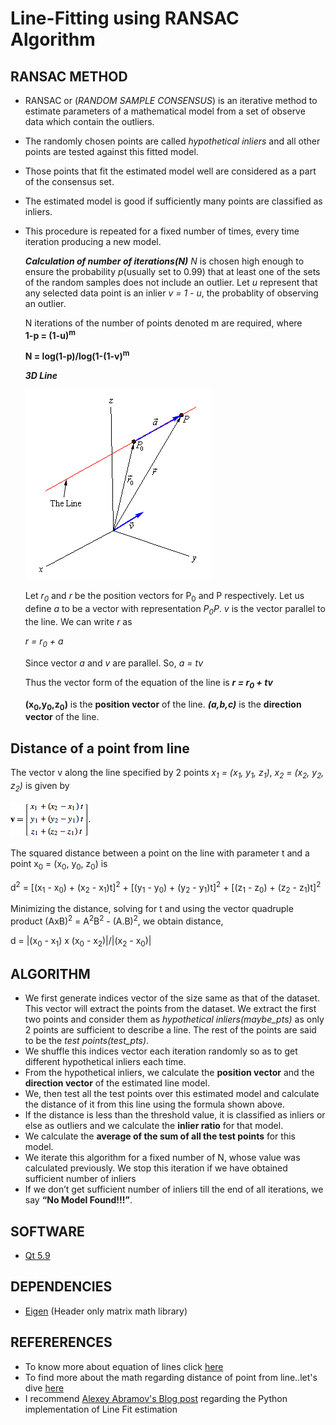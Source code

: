 # **Line-Fitting using RANSAC Algorithm**

RANSAC METHOD
---

- RANSAC or (*RANDOM SAMPLE CONSENSUS*) is an iterative method to estimate parameters of a mathematical model from a set of observe data which contain the outliers.
- The randomly chosen points are called *hypothetical inliers* and all other points are tested against this fitted model.
- Those points that fit the estimated model well are considered as a part of the consensus set.
- The estimated model is good if sufficiently many points are classified as inliers.
- This procedure is repeated for a fixed number of times, every time iteration producing a new model.

  ***Calculation of number of iterations(N)***
  *N* is chosen high enough to ensure the probability *p*(usually set to 0.99) that at least one of the sets of the random samples does not include an outlier. Let *u* represent that any selected data point is an inlier *v = 1 - u*, the probablity of observing an outlier.
  
  
  N iterations of the number of points denoted m are required, where   
	      **1-p = (1-u)<sup>m</sup>** 
				
  **N = log(1-p)/log(1-(1-v)<sup>m</sup>**
  
  ***3D Line***
  
  
  ![alt text](https://github.com/soumyadeep94/Line-Fitting/blob/master/3d%20Line.gif)
  
  Let *r<sub>0</sub>* and *r* be the position vectors for P<sub>0</sub> and P respectively. Let us define *a* to be a vector with representation *P<sub>0</sub>P*.  *v* is the vector parallel to the line. We can write *r* as
  
  *r = r<sub>0</sub> + a*
  
  Since vector *a* and *v* are parallel. So, *a = tv*
  
  Thus the vector form of the equation of the line is   ***r = r<sub>0</sub> + tv***
  
  **(x<sub>0</sub>,y<sub>0</sub>,z<sub>0</sub>)** is the **position vector** of the line.
  ***(a,b,c)*** is the **direction vector** of the line.
  
 ## **Distance of a point from line**
 
 The vector v along the line specified by 2 points *x<sub>1</sub> = (x<sub>1</sub>, y<sub>1</sub>, z<sub>1</sub>)*, *x<sub>2</sub> = (x<sub>2</sub>, y<sub>2</sub>, z<sub>2</sub>)* is given by
 
 ![alt text](https://github.com/soumyadeep94/Line-Fitting/blob/master/vector_line.gif)
 
 The squared distance between a point on the line with parameter t and a point x<sub>0</sub> = (x<sub>0</sub>, y<sub>0</sub>, z<sub>0</sub>) is
 
 d<sup>2</sup> = [(x<sub>1</sub> - x<sub>0</sub>) + (x<sub>2</sub> - x<sub>1</sub>)t]<sup>2</sup> + [(y<sub>1</sub> - y<sub>0</sub>) + (y<sub>2</sub> - y<sub>1</sub>)t]<sup>2</sup> + [(z<sub>1</sub> - z<sub>0</sub>) + (z<sub>2</sub> - z<sub>1</sub>)t]<sup>2</sup>
	
Minimizing the distance, solving for t and using the vector quadruple product (AxB)<sup>2</sup> = A<sup>2</sup>B<sup>2</sup> - (A.B)<sup>2</sup>, we obtain distance,


d = |(x<sub>0</sub> - x<sub>1</sub>) x (x<sub>0</sub> - x<sub>2</sub>)|/|(x<sub>2</sub> - x<sub>0</sub>)|

## ALGORITHM
- We first generate indices vector of the size same as that of the dataset. This
vector will extract the points from the dataset. We extract the first two points
and consider them as *hypothetical inliers(maybe_pts)* as only 2 points are
sufficient to describe a line. The rest of the points are said to be the *test
points(test_pts)*.
- We shuffle this indices vector each iteration randomly so as to get different
hypothetical inliers each time.
- From the hypothetical inliers, we calculate the **position vector** and the
**direction vector** of the estimated line model.
- We, then test all the test points over this estimated model and calculate the
distance of it from this line using the formula shown above.
- If the distance is less than the threshold value, it is classified as inliers or else
as outliers and we calculate the **inlier ratio** for that model.
- We calculate the **average of the sum of all the test points** for this model.
- We iterate this algorithm for a fixed number of N, whose value was calculated
previously. We stop this iteration if we have obtained sufficient number of
inliers
- If we don’t get sufficient number of inliers till the end of all iterations, we say
**“No Model Found!!!”**.

## SOFTWARE
- [Qt 5.9](https://www1.qt.io/qt5-9/)

## DEPENDENCIES
- [Eigen](http://eigen.tuxfamily.org/index.php?title=Main_Page#Download)
   (Header only matrix math library)
   
 ## REFERERENCES
 - To know more about equation of lines click [here](http://tutorial.math.lamar.edu/Classes/CalcIII/EqnsOfLines.aspx)
 - To find more about the math regarding distance of point from line..let's dive [here](mathworld.wolfram.com/Point-LineDistance3-Dimensional.html)
 - I recommend [Alexey Abramov's Blog post](https://salzis.wordpress.com/2014/06/10/robust-linear-model-estimation-using-ransac-python-implementation/) regarding the Python implementation of Line Fit estimation
	
	
	
 
 
  
  
   
       
  
  
  
  
	
	
  
  



